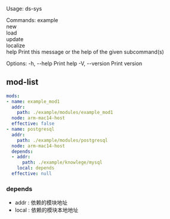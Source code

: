 Usage: ds-sys<COMMAND>

Commands:
  example   
  new       
  load      
  update    
  localize  
  help      Print this message or the help of the given subcommand(s)

Options:
  -h, --help     Print help
  -V, --version  Print version



## mod-list

```yaml
mods:
- name: example_mod1
  addr:
    path: ./example/modules/example_mod1
  node: arm-mac14-host
  effective: false
- name: postgresql
  addr:
    path: ./example/modules/postgresql
  node: arm-mac14-host
  depends:
  - addr:
      path: ./example/knowlege/mysql
    local: depends
  effective: null
```

### depends
  * addr : 依赖的模块地址
  * local : 依赖的模块本地地址